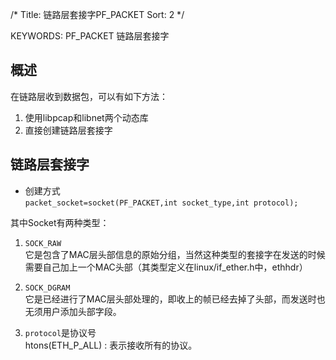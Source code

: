 /*
  Title: 链路层套接字PF_PACKET
  Sort: 2
  */
  
KEYWORDS: PF_PACKET 链路层套接字

## 概述  
在链路层收到数据包，可以有如下方法：
1. 使用libpcap和libnet两个动态库
2. 直接创建链路层套接字

## 链路层套接字  

- 创建方式  
`packet_socket=socket(PF_PACKET,int socket_type,int protocol);`

其中Socket有两种类型：
1. `SOCK_RAW`    
它是包含了MAC层头部信息的原始分组，当然这种类型的套接字在发送的时候需要自己加上一个MAC头部（其类型定义在linux/if_ether.h中，ethhdr）
2. `SOCK_DGRAM`  
它是已经进行了MAC层头部处理的，即收上的帧已经去掉了头部，而发送时也无须用户添加头部字段。

3. `protocol`是协议号  
htons(ETH_P_ALL)  : 表示接收所有的协议。

